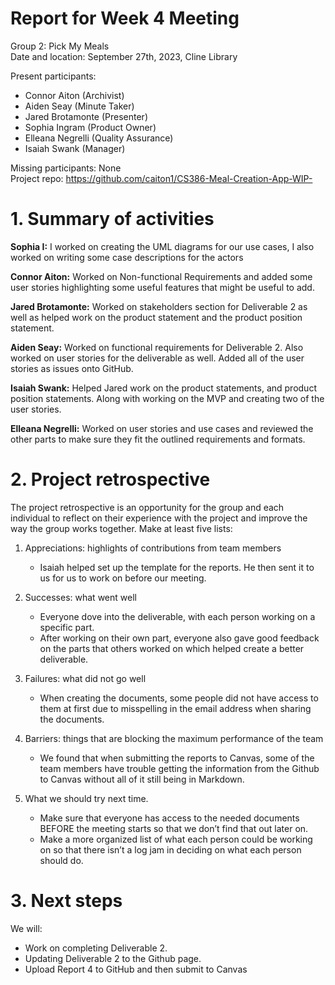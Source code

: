 # Report for Week 4 Meeting  
Group 2: Pick My Meals  
Date and location: September 27th, 2023, Cline Library  

Present participants:   
* Connor Aiton (Archivist)
* Aiden Seay (Minute Taker)
* Jared Brotamonte (Presenter)
* Sophia Ingram (Product Owner)
* Elleana Negrelli (Quality Assurance)
* Isaiah Swank (Manager)

Missing participants:  None  
Project repo: https://github.com/caiton1/CS386-Meal-Creation-App-WIP-  
# 1. Summary of activities
   
**Sophia I:** I worked on creating the UML diagrams for our use cases, I also worked on writing some case descriptions for the actors  

**Connor Aiton:** Worked on Non-functional Requirements and added some user stories highlighting some useful features that might be useful to add.  

**Jared Brotamonte:** Worked on stakeholders section for Deliverable 2 as well as helped work on the product statement and the product position statement.  

**Aiden Seay:** Worked on functional requirements for Deliverable 2. Also worked on user stories for the deliverable as well. Added all of the user stories as issues onto GitHub.  

**Isaiah Swank:** Helped Jared work on the product statements, and product position statements. Along with working on the MVP and creating two of the user stories. 

**Elleana Negrelli:** Worked on user stories and use cases and reviewed the other parts to make sure they fit the outlined requirements and formats.  

# 2. Project retrospective  
The project retrospective is an opportunity for the group and each individual to reflect on their experience with the project and improve the way the group works together. Make at least five lists:
1. Appreciations: highlights of contributions from team members
    * Isaiah helped set up the template for the reports. He then sent it to us for us to work on before our meeting. 


1. Successes: what went well  
    * Everyone dove into the deliverable, with each person working on a specific part. 
    * After working on their own part, everyone also gave good feedback on the parts that others worked on which helped create a better deliverable.


1. Failures: what did not go well  
    * When creating the documents, some people did not have access to them at first due to misspelling in the email address when sharing the documents.


1. Barriers: things that are blocking the maximum performance of the team  
    * We found that when submitting the reports to Canvas, some of the team members have trouble getting the information from the Github to Canvas without all of it still being in Markdown.


1. What we should try next time.  
    * Make sure that everyone has access to the needed documents BEFORE the meeting starts so that we don’t find that out later on.  
    * Make a more organized list of what each person could be working on so that there isn’t a log jam in deciding on what each person should do.  

# 3. Next steps  
We will:    

* Work on completing Deliverable 2.   
* Updating Deliverable 2 to the Github page.  
* Upload Report 4 to GitHub and then submit to Canvas  



